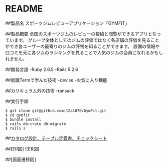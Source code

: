 # README
##製品名
スポーツジムレビューアプリケーション「GYMFIT」

##製品概要
全国のスポーツジムのレビューの投稿と閲覧ができるアプリとなっています。
グループ全体としてのジムの評価ではなく各店舗の評価を見ることができ各ユーザーの最寄りのジムの評判を知ることができます。
設備の情報や口コミを元に各ジムのランキングを見ることで人気のジムの会員になれるかもしれません。

##開発言語
-Ruby 2.6.5
-Rails 5.2.6

##就職Termで学んだ技術
-devise
-お気に入り機能

##カリキュラム外の技術
-ransack

##実行手順
```
$ git clone git@github.com:12a1070/GymFit.git
$ cd gymfit
$ bundle install
$ rails db:crate db:migrate
$ rails s
```
##[カタログ設計、テーブル定義書、チェックシート](https://docs.google.com/spreadsheets/d/1pSQVuuDfbEetoIHBc1bYRT0CI0A-1_cbZfwFirkE-Xc/edit#gid=514429447)


##[ER図]
![ER図]

##[画面遷移図]
